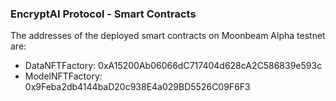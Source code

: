 ### EncryptAI Protocol - Smart Contracts

The addresses of the deployed smart contracts on Moonbeam Alpha testnet are:

- DataNFTFactory:  0xA15200Ab06066dC717404d628cA2C586839e593c
- ModelNFTFactory: 0x9Feba2db4144baD20c938E4a029BD5526C09F6F3


